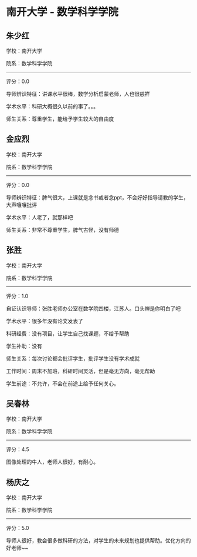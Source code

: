 # 南开大学 - 数学科学学院

## 朱少红

学校：南开大学

院系：数学科学学院

* * *

评分：0.0

导师辨识特征：讲课水平很棒，数学分析启蒙老师，人也很慈祥

学术水平：科研大概很久以前的事了。。。

师生关系：尊重学生，能给予学生较大的自由度

## 金应烈

学校：南开大学

院系：数学科学学院

* * *

评分：0.0

导师辨识特征：脾气很大，上课就是念书或者念ppt，不会好好指导请教的学生，大声嚷嚷批评

学术水平：人老了，就那样吧

师生关系：非常不尊重学生，脾气古怪，没有师德

## 张胜

学校：南开大学

院系：数学科学学院

* * *

评分：1.0

自证认识导师：张胜老师办公室在数学院四楼，江苏人。口头禅是你明白了吧

学术水平：很多年没有论文发表了

科研经费：没有项目，让学生自己找课题，不给予帮助

学生补助：没有

师生关系：每次讨论都会批评学生，批评学生没有学术成就

工作时间：周末不加班，科研时间灵活，但是毫无方向，毫无帮助

学生前途：不允许，不会在前途上给予任何关心。

## 吴春林

学校：南开大学

院系：数学科学学院

* * *

评分：4.5

图像处理的牛人，老师人很好，有耐心。

## 杨庆之

学校：南开大学

院系：数学科学学院

* * *

评分：5.0

导师人很好，教会很多做科研的方法，对学生的未来规划也提供帮助。优化方向的好老师~~